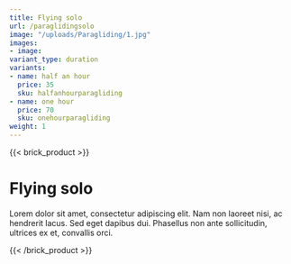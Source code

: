 ```yaml
---
title: Flying solo
url: /paraglidingsolo
image: "/uploads/Paragliding/1.jpg"
images:
- image:
variant_type: duration
variants:
- name: half an hour
  price: 35
  sku: halfanhourparagliding
- name: one hour
  price: 70
  sku: onehourparagliding
weight: 1
---
```


{{< brick_product >}}

# Flying solo

Lorem dolor sit amet, consectetur adipiscing elit. Nam non laoreet nisi, ac hendrerit lacus. Sed eget dapibus dui. Phasellus non ante sollicitudin, ultrices ex et, convallis orci. 

{{< /brick_product >}}